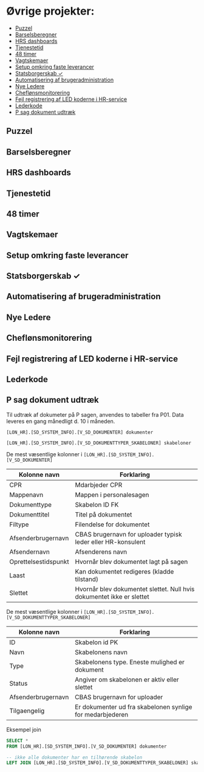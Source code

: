 # Øvrige projekter:
- [Puzzel](#Puzzel)
- [Barselsberegner](#Barselsberegner)
- [HRS dashboards](#HRS-dashboards)
- [Tjenestetid](#Tjenestetid)
- [48 timer](#48-timer)
- [Vagtskemaer](#Vagtskemaer)
- [Setup omkring faste leverancer](#Setup-omkring-faste-leverancer)
- [Statsborgerskab ✓](#Statsborgerskab-✓)
- [Automatisering af brugeradministration](#Automatisering-af-brugeradministration)
- [Nye Ledere](#Nye-Ledere)
- [Cheflønsmonitorering](#Cheflønsmonitorering)
- [Fejl registrering af LED koderne i HR-service](#Fejl-registrering-af-LED-koderne-i-HR-service)
- [Lederkode](#Lederkode)
- [P sag dokument udtræk](#P-sag-dokument-udtræk)

## Puzzel
## Barselsberegner
## HRS dashboards
## Tjenestetid
## 48 timer
## Vagtskemaer
## Setup omkring faste leverancer
## Statsborgerskab ✓
## Automatisering af brugeradministration
## Nye Ledere
## Cheflønsmonitorering
## Fejl registrering af LED koderne i HR-service
## Lederkode
## P sag dokument udtræk
Til udtræk af dokumeter på P sagen, anvendes to tabeller fra P01.
Data leveres en gang månedligt d. 10 i måneden. 

`[LON_HR].[SD_SYSTEM_INFO].[V_SD_DOKUMENTER] dokumenter`

`[LON_HR].[SD_SYSTEM_INFO].[V_SD_DOKUMENTTYPER_SKABELONER] skabeloner`

De mest væsentlige kolonner i `[LON_HR].[SD_SYSTEM_INFO].[V_SD_DOKUMENTER]`


| Kolonne navn        | Forklaring    |
| -------------       | ------------- |
| CPR                 | Mdarbjeder CPR  |
| Mappenavn           | Mappen i personalesagen  |
| Dokumenttype        | Skabelon ID FK  |
| Dokumenttitel       | Titel på dokumentet  |
| Filtype             | Filendelse for dokumentet  |
| Afsenderbrugernavn  | CBAS brugernavn for uploader typisk leder eller HR-konsulent |
| Afsendernavn        | Afsenderens navn | 
| Oprettelsestidspunkt| Hvornår blev dokumentet lagt på sagen  |
| Laast               | Kan dokumentet redigeres (kladde tilstand)  |
| Slettet             | Hvornår blev dokumentet slettet. Null hvis dokumentet ikke er slettet  |


De mest væsentlige kolonner i `[LON_HR].[SD_SYSTEM_INFO].[V_SD_DOKUMENTTYPER_SKABELONER]`

| Kolonne navn        | Forklaring    |
| -------------       | ------------- |
| ID                  | Skabelon id PK  |
| Navn                | Skabelonens navn  |
| Type                | Skabelonens type. Eneste mulighed er dokument  |
| Status              | Angiver om skabelonen er aktiv eller slettet  |
| Afsenderbrugernavn  | CBAS brugernavn for uploader  |
| Tilgaengelig        | Er dokumenter ud fra skabelonen synlige for medarbjederen  |

Eksempel join 
``` sql
SELECT *
FROM [LON_HR].[SD_SYSTEM_INFO].[V_SD_DOKUMENTER] dokumenter

-- ikke alle dokumenter har en tilhørende skabelon
LEFT JOIN [LON_HR].[SD_SYSTEM_INFO].[V_SD_DOKUMENTTYPER_SKABELONER] skabeloner ON skabeloner.ID = dokumenter.dokumenttype
```
